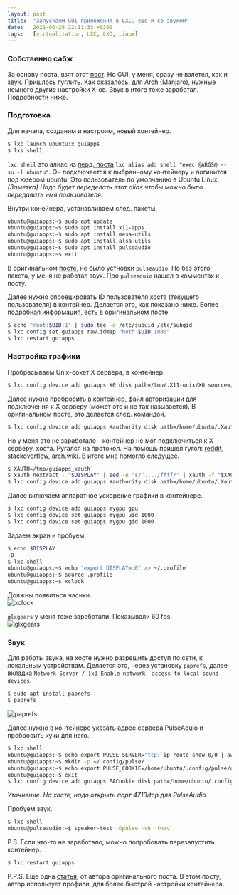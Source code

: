 ```yaml
---
layout: post
title:  "Запускаем GUI приложения в LXC, еще и со звуком"
date:   2021-06-25 22:11:33 +0300
tags:	[virtualization, LXC, LXD, Linux]
---
```

### Собственно сабж

За основу поста, взят этот
[пост](https://blog.simos.info/how-to-run-graphics-accelerated-gui-apps-in-lxd-containers-on-your-ubuntu-desktop/).
Но GUI, у меня, сразу не взлетел, как и звук. Пришлось гуглить. Как оказалось,
для Arch (Manjaro), нужные немного другие настройки Х-ов. Звук в итоге тоже
заработал. Подробности ниже.

### Подготовка

Для начала, созданим и настроим, новый контейнер.
```sh
$ lxc launch ubuntu:x guiapps
$ lxs shell
```

`lxc shell` это алиас из [перд.
поста](https://dvg4000.github.io/some-notes/jekyll/github-pages/2021/04/19/lxd-lxc.html) `lxc alias add shell "exec @ARGS@ -- su -l
ubuntu"`. Он подключается к выбранному контейнеру и логинится под юзером ubuntu.
Это пользователь по умолчанию в Ubuntu Linux. *(Заметка) Надо будет переделать этот alias чтобы можно было передавать имя пользователя.*

Внутри конейнера, устанавливаем след. пакеты.
```sh
ubuntu@guiapps:~$ sudo apt update
ubuntu@guiapps:~$ sudo apt install x11-apps
ubuntu@guiapps:~$ sudo apt install mesa-utils
ubuntu@guiapps:~$ sudo apt install alsa-utils
ubuntu@guiapps:~$ sudo apt install pulseaudio
ubuntu@guiapps:~$ exit
```

В оригинальном [посте](https://blog.simos.info/how-to-run-graphics-accelerated-gui-apps-in-lxd-containers-on-your-ubuntu-desktop/), не было устновки `pulseaudio`. Но без этого пакета, у меня
не работал звук. Про `pulseaduio` нашел в комментах к посту. 

Далее нужно спроецировать ID пользователя хоста (текущего пользователя) в
контейнер. Делается это, как показано ниже. Более подробная информация, есть в
оригинальном
[посте](https://blog.simos.info/how-to-run-graphics-accelerated-gui-apps-in-lxd-containers-on-your-ubuntu-desktop/).

```sh
$ echo "root:$UID:1" | sudo tee -a /etc/subuid /etc/subgid
$ lxc config set guiapps raw.idmap "both $UID 1000"
$ lxc restart guiapps
```

### Настройка графики

Пробрасываем Unix-сокет X сервера, в контейнер.
```sh
$ lxc config device add guiapps X0 disk path=/tmp/.X11-unix/X0 source=/tmp/.X11-unix/X0
```

Далее нужно пробросить в контейнер, файл авторизации для подключения к Х
серверу (может это и не так называется). В оригинальном посте, это делается
след. командой.
```sh
$ lxc config device add guiapps Xauthority disk path=/home/ubuntu/.Xauthority source=${XAUTHORITY}
```

Но у меня это не заработало - контейнер не мог подключиться к X серверу, хоста.
Ругался на протокол. На помощь пришел гугол:
[reddit](https://www.reddit.com/r/archlinux/comments/c7b9yw/gui_apps_inside_of_lxd_containers/esrvb4y?utm_source=share&utm_medium=web2x&context=3),
[stackoverflow](https://stackoverflow.com/questions/16296753/can-you-run-gui-applications-in-a-linux-docker-container/25280523#25280523),
[arch.wiki](https://wiki.archlinux.org/title/Systemd-nspawn#Avoiding_xhost).
В итоге мне помогло следущее.
```sh
$ XAUTH=/tmp/guiapps_xauth
$ xauth nextract - "$DISPLAY" | sed -e 's/^..../ffff/' | xauth -f "$XAUTH" nmerge -
$ lxc config device add guiapps Xauthority disk path=/home/ubuntu/.Xauthority source=${XAUTH}
```

Далее включаем аппаратное ускорение графики в контейнере.
```sh
$ lxc config device add guiapps mygpu gpu
$ lxc config device set guiapps mygpu uid 1000
$ lxc config device set guiapps mygpu gid 1000
```

Задаем экран и пробуем.
```sh
$ echo $DISPLAY
:0
$ lxc shell
ubuntu@guiapps:~$ echo "export DISPLAY=:0" >> ~/.profile 
ubuntu@guiapps:~$ source .profile
ubuntu@guiapps:~$ xclock
```
Должны появиться часики.<br/>
![xclock](https://i2.wp.com/blog.simos.info/wp-content/uploads/2017/05/xclock.png?ssl=1)

`glxgears` у меня тоже заработали. Показывали 60 fps.<br/>
![glxgears](https://i1.wp.com/blog.simos.info/wp-content/uploads/2017/05/glxgears-container.png?ssl=1)

### Звук

Для работы звука, на хосте нужно разрешить доступ по сети, к локальным устройствам.
Делается это, через установку `paprefs`, далее вкладка `Network Server / [x] Enable network 
access to local sound devices`.
```sh
$ sudo apt install paprefs
$ paprefs
```

![paprefs](https://i2.wp.com/blog.simos.info/wp-content/uploads/2017/05/paprefs-network-access.png?resize=643%2C322&ssl=1)

Далее нужно в контейнере указать адрес сервера PulseAduio и пробросить куки для
него.
```sh
$ lxc shell
ubuntu@guiapps:~$ echo export PULSE_SERVER="tcp:`ip route show 0/0 | awk '{print $3}'`" >> ~/.profile
ubuntu@guiapps:~$ mkdir -p ~/.config/pulse/
ubuntu@guiapps:~$ echo export PULSE_COOKIE=/home/ubuntu/.config/pulse/cookie >> ~/.profile
ubuntu@guiapps:~$ exit
$ lxc config device add guiapps PACookie disk path=/home/ubuntu/.config/pulse/cookie source=/home/${USER}/.config/pulse/cookie
```
*Уточнение.
На хосте, надо открыть порт 4713/tcp для PulseAudio.*

Пробуем звук.
```sh
$ lxc shell
ubuntu@pulseaudio:~$ speaker-test -Dpulse -c6 -twav
```

P.S. Если что-то не заработало, можно попробовать перезапустить контейнер.
```sh
$ lxc restart guiapps
```

P.P.S. Еще одна
[статья](https://blog.simos.info/how-to-easily-run-graphics-accelerated-gui-apps-in-lxd-containers-on-your-ubuntu-desktop/), от автора оригинального поста. В этом посту, автор использует профили, для более быстрой настройки контейнера.
